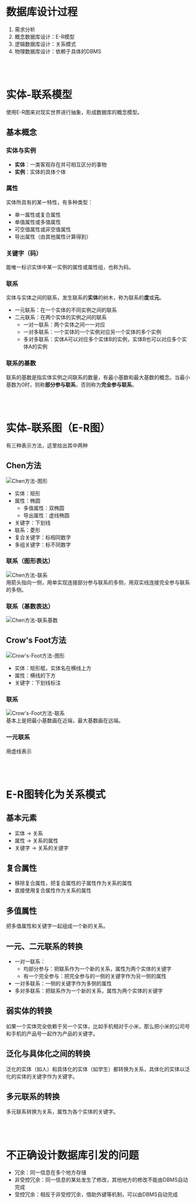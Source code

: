 # 数据库设计过程
1. 需求分析
2. 概念数据库设计：E-R模型
3. 逻辑数据库设计：关系模式
4. 物理数据库设计：依赖于具体的DBMS

<br><br>

# 实体-联系模型
使用E-R图来对现实世界进行抽象，形成数据库的概念模型。

## 基本概念

### 实体与实例
- **实体**：一类客观存在并可相互区分的事物
- **实例**：实体的具体个体

### 属性
实体所具有的某一特性，有多种类型：
- 单一属性或复合属性
- 单值属性或多值属性
- 可空值属性或非空值属性
- 导出属性（由其他属性计算得到）

### 关键字（码）
能唯一标识实体中某一实例的属性或属性组，也称为码。

### 联系
实体与实体之间的联系，发生联系的**实体**的树木，称为联系的**度**或**元**。
- 一元联系：在一个实体的不同实例之间的联系
- 二元联系：在两个实体的实例之间的联系
    - 一对一联系：两个实体之间一一对应
    - 一对多联系：一个实体的一个实例对应另一个实体的多个实例
    - 多对多联系：实体A可以对应多个实体B的实例，实体B也可以对应多个实体A的实例

### 联系的基数
联系的基数是指实体实例之间联系的数量，有最小基数和最大基数的概念。当最小基数为0时，则称**部分参与联系**，否则称为**完全参与联系**。

<br><br>

# 实体-联系图（E-R图）
有三种表示方法，这里给出其中两种

## Chen方法
![Chen方法-图形](图片/Chen方法-图形.png)<br>
- 实体：矩形
- 属性：椭圆
    - 多值属性：双椭圆
    - 导出属性：虚线椭圆
- 关键字：下划线
- 联系：菱形
- 复合关键字：标相同数字
- 多组关键字：标不同数字

### 联系（图形表达）
![Chen方法-联系](图片/Chen方法-联系.png)<br>
用箭头指向一侧，用单实现连接部分参与联系的多侧，用双实线连接完全参与联系的多侧。

### 联系（基数表达）
![Chen方法-联系基数](图片/Chen方法-联系基数.png)<br>

## Crow's Foot方法
![Crow's-Foot方法-图形](图片/Crow's-Foot方法-图形.png)<br>
- 实体：矩形框，实体名在横线上方
- 属性：横线的下方
- 关键字：下划线标注

### 联系
![Crow's-Foot方法-联系](图片/Crow's-Foot方法-联系.png)<br>
基本上是把最小基数画在近端，最大基数画在远端。

### 一元联系
用虚线表示

<br><br>

# E-R图转化为关系模式

## 基本元素
- 实体 -> 关系
- 属性 -> 关系的属性
- 关键字 -> 关系的关键字

## 复合属性
- 移除复合属性，把复合属性的子属性作为关系的属性
- 直接使用复合属性作为关系的属性

## 多值属性
把多值属性和关键字一起组成一个新的关系。

## 一元、二元联系的转换
- 一对一联系：
    - 均部分参与：把联系作为一个新的关系，属性为两个实体的关键字
    - 有一个完全参与：把完全参与的一侧的关键字作为另一侧的属性
- 一对多联系：一侧的关键字作为多侧的属性
- 多对多联系：把联系作为一个新的关系，属性为两个实体的关键字

## 弱实体的转换
如果一个实体完全依赖于另一个实体，比如手机相对于小米，那么把小米的公司号和手机的产品号一起作为产品的关键字。

## 泛化与具体化之间的转换
泛化的实体（如人）和具体化的实体（如学生）都转换为关系，具体化的实体以泛化的实体的关键字作为关键字。

## 多元联系的转换
多元联系转换为关系，属性为各个实体的关键字。

<br><br>

# 不正确设计数据库引发的问题
- 冗余：同一信息在多个地方存储
- 非受控冗余：同一信息的某处发生了修改，其他地方的修改不能由DBMS自动完成
- 受控冗余：相反于非受控冗余，借助外键等机制，可以由DBMS自动完成
